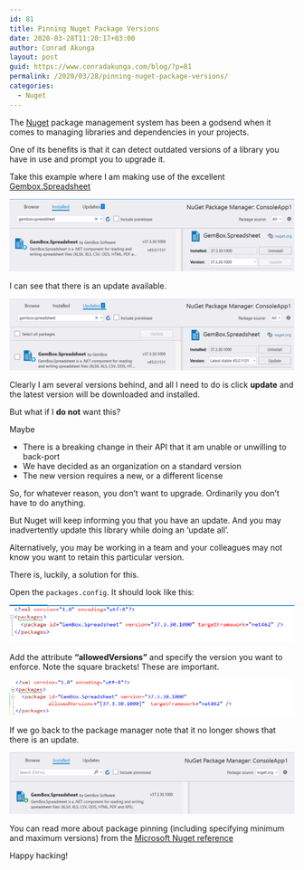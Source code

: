 ```yaml
---
id: 81
title: Pinning Nuget Package Versions
date: 2020-03-28T11:20:17+03:00
author: Conrad Akunga
layout: post
guid: https://www.conradakunga.com/blog/?p=81
permalink: /2020/03/28/pinning-nuget-package-versions/
categories:
  - Nuget
---
```

The [Nuget](https://www.nuget.org/) package management system has been a godsend when it comes to managing libraries and dependencies in your projects.

One of its benefits is that it can detect outdated versions of a library you have in use and prompt you to upgrade it.

Take this example where I am making use of the excellent [Gembox.Spreadsheet](https://www.gemboxsoftware.com/spreadsheet)

![](images/2020/03/28-Mar-1.png)

I can see that there is an update available.

![](images/2020/03/28-Mar-2.png)

Clearly I am several versions behind, and all I need to do is click **update** and the latest version will be downloaded and installed.

But what if I **do not** want this?

Maybe

  * There is a breaking change in their API that it am unable or unwilling to back-port
  * We have decided as an organization on a standard version
  * The new version requires a new, or a different license

So, for whatever reason, you don’t want to upgrade. Ordinarily you don’t have to do anything.

But Nuget will keep informing you that you have an update. And you may inadvertently update this library while doing an ‘update all’.

Alternatively, you may be working in a team and your colleagues may not know you want to retain this particular version.

There is, luckily, a solution for this.

Open the `packages.config`. It should look like this:

![](images/2020/03/28-Mar-3.png)

Add the attribute **“allowedVersions”** and specify the version you want to enforce. Note the square brackets! These are important.

![](images/2020/03/28-Mar-4.png)

If we go back to the package manager note that it no longer shows that there is an update.

![](images/2020/03/28-Mar-5.png)

You can read more about package pinning (including specifying minimum and maximum versions) from the [Microsoft Nuget reference](https://docs.microsoft.com/en-us/nuget/concepts/package-versioning)

Happy hacking!